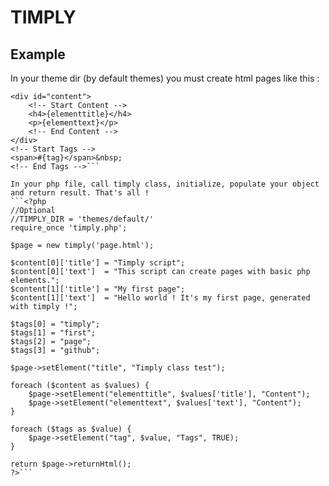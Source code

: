 TIMPLY
======

Example
-------
In your theme dir (by default themes) you must create html pages like this :
```<p>{title}</p>
<div id="content">
    <!-- Start Content -->
    <h4>{elementtitle}</h4>
    <p>{elementtext}</p>
    <!-- End Content -->
</div>
<!-- Start Tags -->
<span>#{tag}</span>&nbsp;
<!-- End Tags -->```

In your php file, call timply class, initialize, populate your object and return result. That's all !
```<?php
//Optional
//TIMPLY_DIR = 'themes/default/'
require_once 'timply.php';

$page = new timply('page.html');

$content[0]['title'] = "Timply script";
$content[0]['text']  = "This script can create pages with basic php elements.";
$content[1]['title'] = "My first page";
$content[1]['text']  = "Hello world ! It's my first page, generated with timply !";

$tags[0] = "timply";
$tags[1] = "first";
$tags[2] = "page";
$tags[3] = "github";

$page->setElement("title", "Timply class test");

foreach ($content as $values) {
    $page->setElement("elementtitle", $values['title'], "Content");
    $page->setElement("elementtext", $values['text'], "Content");
}

foreach ($tags as $value) {
    $page->setElement("tag", $value, "Tags", TRUE);
}

return $page->returnHtml();
?>```
